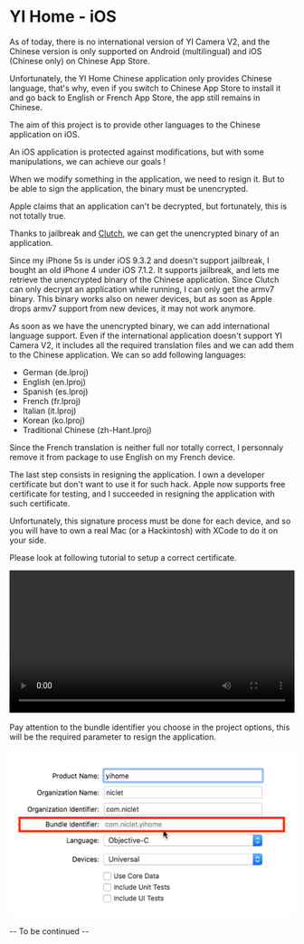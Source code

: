 # YI Home - iOS

As of today, there is no international version of YI Camera V2, and the Chinese version is only supported on Android (multilingual) and iOS (Chinese only) on Chinese App Store.

Unfortunately, the YI Home Chinese application only provides Chinese language, that's why, even if you switch to Chinese App Store to install it and go back to English or French App Store, the app still remains in Chinese.

The aim of this project is to provide other languages to the Chinese application on iOS.

An iOS application is protected against modifications, but with some manipulations, we can achieve our goals !

When we modify something in the application, we need to resign it. But to be able to sign the application, the binary must be unencrypted. 

Apple claims that an application can't be decrypted, but fortunately, this is not totally true.

Thanks to jailbreak and [Clutch](https://github.com/KJCracks/Clutch), we can get the unencrypted binary of an application.

Since my iPhone 5s is under iOS 9.3.2 and doesn't support jailbreak, I bought an old iPhone 4 under iOS 7.1.2. It supports jailbreak, and lets me retrieve the unencrypted binary of the Chinese application. Since Clutch can only decrypt an application while running, I can only get the armv7 binary. This binary works also on newer devices, but as soon as Apple drops armv7 support from new devices, it may not work anymore.

As soon as we have the unencrypted binary, we can add international language support. Even if the international application doesn't support YI Camera V2, it includes all the required translation files and we can add them to the Chinese application. We can so add following languages:
* German (de.lproj)
* English (en.lproj)
* Spanish (es.lproj)
* French (fr.lproj)
* Italian (it.lproj)
* Korean (ko.lproj)
* Traditional Chinese (zh-Hant.lproj)

Since the French translation is neither full nor totally correct, I personnaly remove it from package to use English on my French device.

The last step consists in resigning the application. I own a developer certificate but don't want to use it for such hack. Apple now supports free certificate for testing, and I succeeded in resigning the application with such certificate.

Unfortunately, this signature process must be done for each device, and so you will have to own a real Mac (or a Hackintosh) with XCode to do it on your side.

Please look at following tutorial to setup a correct certificate.

<video src="https://github.com/niclet/yi-home-ios/raw/master/Tutorial.mp4" controls width="100%">
[Tutorial](https://github.com/niclet/yi-home-ios/raw/master/Tutorial.mp4)
</video>

Pay attention to the bundle identifier you choose in the project options, this will be the required parameter to resign the application.

![Alt text](BundleIdentifier.png?raw=true "Bundle Identifier")

-- To be continued --
